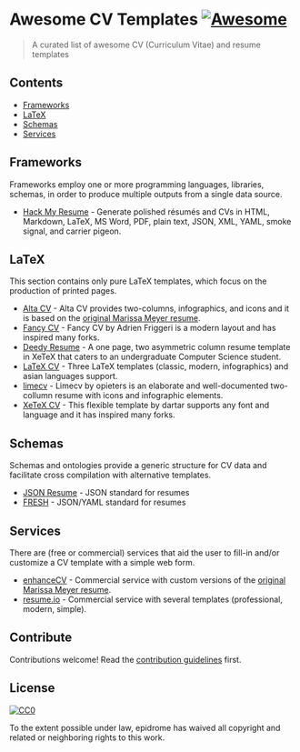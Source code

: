 # Awesome CV Templates [![Awesome](https://awesome.re/badge.svg)](https://awesome.re)

> A curated list of awesome CV (Curriculum Vitae) and resume templates


## Contents

- [Frameworks](#Frameworks)
- [LaTeX](#LaTeX)
- [Schemas](#Schemas)
- [Services](#Services)

## Frameworks

Frameworks employ one or more programming languages, libraries, schemas, in order to produce multiple outputs from a single data source.

- [Hack My Resume](https://github.com/hacksalot/HackMyResume) - Generate polished résumés and CVs in HTML, Markdown, LaTeX, MS Word, PDF, plain text, JSON, XML, YAML, smoke signal, and carrier pigeon.

## LaTeX 

This section contains only pure LaTeX templates, which focus on the production of printed pages.

- [Alta CV]() - Alta CV provides two-columns, infographics, and icons and it is based on the [original Marissa Meyer resume](https://www.businessinsider.com/a-sample-resume-for-marissa-mayer-2016-7/).
- [Fancy CV](https://github.com/depressiveRobot/friggeri-cv-a4) - Fancy CV by Adrien Friggeri is a modern layout and has inspired many forks.
- [Deedy Resume](https://github.com/deedy/Deedy-Resume) - A one page, two asymmetric column resume template in XeTeX that caters to an undergraduate Computer Science student.
- [LaTeX CV](https://github.com/jankapunkt/latexcv) - Three LaTeX templates (classic, modern, infographics) and asian languages support.
- [limecv](https://github.com/opieters/limecv) - Limecv by opieters is an elaborate and well-documented two-collumn resume with icons and infographic elements.
- [XeTeX CV](https://github.com/dartar/cvtex) - This flexible template by dartar supports any font and language and it has inspired many forks.

## Schemas

Schemas and ontologies provide a generic structure for CV data and facilitate cross compilation with alternative templates.

- [JSON Resume](https://github.com/jsonresume) - JSON standard for resumes
- [FRESH](https://github.com/fresh-standard/fresh-resume-schema) - JSON/YAML standard for resumes

## Services

There are (free or commercial) services that aid the user to fill-in and/or customize a CV template with a simple web form.

- [enhanceCV](https://enhancv.com/) - Commercial service with custom versions of the [original Marissa Meyer resume](https://www.businessinsider.com/a-sample-resume-for-marissa-mayer-2016-7/).
- [resume.io](https://resume.io/) - Commercial service with several templates (professional, modern, simple).

## Contribute

Contributions welcome! Read the [contribution guidelines](contributing.md) first.


## License

[![CC0](https://mirrors.creativecommons.org/presskit/buttons/88x31/svg/cc-zero.svg)](https://creativecommons.org/publicdomain/zero/1.0)

To the extent possible under law, epidrome has waived all copyright and
related or neighboring rights to this work.
